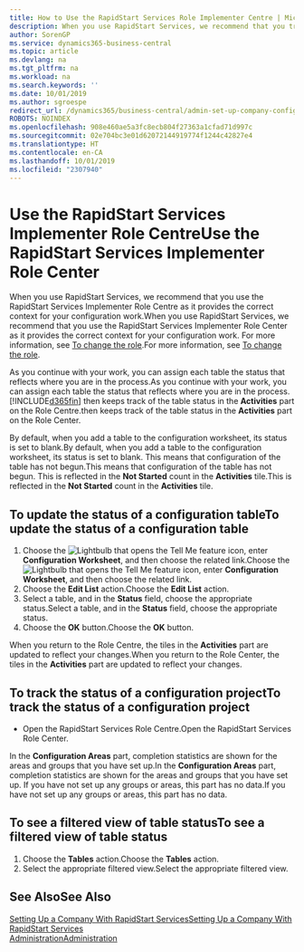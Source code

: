 ```yaml
---
title: How to Use the RapidStart Services Role Implementer Centre | Microsoft Docs
description: When you use RapidStart Services, we recommend that you track your work and use the RapidStart Services Implementer Role Centre as it provides the correct context for your configuration work.
author: SorenGP
ms.service: dynamics365-business-central
ms.topic: article
ms.devlang: na
ms.tgt_pltfrm: na
ms.workload: na
ms.search.keywords: ''
ms.date: 10/01/2019
ms.author: sgroespe
redirect_url: /dynamics365/business-central/admin-set-up-company-configuration
ROBOTS: NOINDEX
ms.openlocfilehash: 908e460ae5a3fc8ecb804f27363a1cfad71d997c
ms.sourcegitcommit: 02e704bc3e01d62072144919774f1244c42827e4
ms.translationtype: HT
ms.contentlocale: en-CA
ms.lasthandoff: 10/01/2019
ms.locfileid: "2307940"
---
```

# <a name="use-the-rapidstart-services-implementer-role-center"></a><span data-ttu-id="7c2f7-103">Use the RapidStart Services Implementer Role Centre</span><span class="sxs-lookup"><span data-stu-id="7c2f7-103">Use the RapidStart Services Implementer Role Center</span></span>
<span data-ttu-id="7c2f7-104">When you use RapidStart Services, we recommend that you use the RapidStart Services Implementer Role Centre as it provides the correct context for your configuration work.</span><span class="sxs-lookup"><span data-stu-id="7c2f7-104">When you use RapidStart Services, we recommend that you use the RapidStart Services Implementer Role Center as it provides the correct context for your configuration work.</span></span> <span data-ttu-id="7c2f7-105">For more information, see [To change the role](ui-change-basic-settings.md#to-change-the-role).</span><span class="sxs-lookup"><span data-stu-id="7c2f7-105">For more information, see [To change the role](ui-change-basic-settings.md#to-change-the-role).</span></span>

<span data-ttu-id="7c2f7-106">As you continue with your work, you can assign each table the status that reflects where you are in the process.</span><span class="sxs-lookup"><span data-stu-id="7c2f7-106">As you continue with your work, you can assign each table the status that reflects where you are in the process.</span></span> [!INCLUDE[d365fin](includes/d365fin_md.md)] <span data-ttu-id="7c2f7-107">then keeps track of the table status in the **Activities** part on the Role Centre.</span><span class="sxs-lookup"><span data-stu-id="7c2f7-107">then keeps track of the table status in the **Activities** part on the Role Center.</span></span>  

<span data-ttu-id="7c2f7-108">By default, when you add a table to the configuration worksheet, its status is set to blank.</span><span class="sxs-lookup"><span data-stu-id="7c2f7-108">By default, when you add a table to the configuration worksheet, its status is set to blank.</span></span> <span data-ttu-id="7c2f7-109">This means that configuration of the table has not begun.</span><span class="sxs-lookup"><span data-stu-id="7c2f7-109">This means that configuration of the table has not begun.</span></span> <span data-ttu-id="7c2f7-110">This is reflected in the **Not Started** count in the **Activities** tile.</span><span class="sxs-lookup"><span data-stu-id="7c2f7-110">This is reflected in the **Not Started** count in the **Activities** tile.</span></span>  

## <a name="to-update-the-status-of-a-configuration-table"></a><span data-ttu-id="7c2f7-111">To update the status of a configuration table</span><span class="sxs-lookup"><span data-stu-id="7c2f7-111">To update the status of a configuration table</span></span>  
1.  <span data-ttu-id="7c2f7-112">Choose the ![Lightbulb that opens the Tell Me feature](media/ui-search/search_small.png "Tell me what you want to do") icon, enter **Configuration Worksheet**, and then choose the related link.</span><span class="sxs-lookup"><span data-stu-id="7c2f7-112">Choose the ![Lightbulb that opens the Tell Me feature](media/ui-search/search_small.png "Tell me what you want to do") icon, enter **Configuration Worksheet**, and then choose the related link.</span></span>  
2.  <span data-ttu-id="7c2f7-113">Choose the **Edit List** action.</span><span class="sxs-lookup"><span data-stu-id="7c2f7-113">Choose the **Edit List** action.</span></span>  
3.  <span data-ttu-id="7c2f7-114">Select a table, and in the **Status** field, choose the appropriate status.</span><span class="sxs-lookup"><span data-stu-id="7c2f7-114">Select a table, and in the **Status** field, choose the appropriate status.</span></span>  
4.  <span data-ttu-id="7c2f7-115">Choose the **OK** button.</span><span class="sxs-lookup"><span data-stu-id="7c2f7-115">Choose the **OK** button.</span></span>  

<span data-ttu-id="7c2f7-116">When you return to the Role Centre, the tiles in the **Activities** part are updated to reflect your changes.</span><span class="sxs-lookup"><span data-stu-id="7c2f7-116">When you return to the Role Center, the tiles in the **Activities** part are updated to reflect your changes.</span></span>  

## <a name="to-track-the-status-of-a-configuration-project"></a><span data-ttu-id="7c2f7-117">To track the status of a configuration project</span><span class="sxs-lookup"><span data-stu-id="7c2f7-117">To track the status of a configuration project</span></span>  
- <span data-ttu-id="7c2f7-118">Open the RapidStart Services Role Centre.</span><span class="sxs-lookup"><span data-stu-id="7c2f7-118">Open the RapidStart Services Role Center.</span></span>  

<span data-ttu-id="7c2f7-119">In the **Configuration Areas** part, completion statistics are shown for the areas and groups that you have set up.</span><span class="sxs-lookup"><span data-stu-id="7c2f7-119">In the **Configuration Areas** part, completion statistics are shown for the areas and groups that you have set up.</span></span> <span data-ttu-id="7c2f7-120">If you have not set up any groups or areas, this part has no data.</span><span class="sxs-lookup"><span data-stu-id="7c2f7-120">If you have not set up any groups or areas, this part has no data.</span></span>  

## <a name="to-see-a-filtered-view-of-table-status"></a><span data-ttu-id="7c2f7-121">To see a filtered view of table status</span><span class="sxs-lookup"><span data-stu-id="7c2f7-121">To see a filtered view of table status</span></span>  
1. <span data-ttu-id="7c2f7-122">Choose the **Tables** action.</span><span class="sxs-lookup"><span data-stu-id="7c2f7-122">Choose the **Tables** action.</span></span>  
2. <span data-ttu-id="7c2f7-123">Select the appropriate filtered view.</span><span class="sxs-lookup"><span data-stu-id="7c2f7-123">Select the appropriate filtered view.</span></span>  

## <a name="see-also"></a><span data-ttu-id="7c2f7-124">See Also</span><span class="sxs-lookup"><span data-stu-id="7c2f7-124">See Also</span></span>  
[<span data-ttu-id="7c2f7-125">Setting Up a Company With RapidStart Services</span><span class="sxs-lookup"><span data-stu-id="7c2f7-125">Setting Up a Company With RapidStart Services</span></span>](admin-set-up-a-company-with-rapidstart.md)  
[<span data-ttu-id="7c2f7-126">Administration</span><span class="sxs-lookup"><span data-stu-id="7c2f7-126">Administration</span></span>](admin-setup-and-administration.md)

